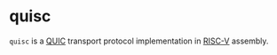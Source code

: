 # quisc

`quisc` is a [QUIC](https://quicwg.org/) transport protocol implementation in
[RISC-V](https://riscv.org/) assembly.